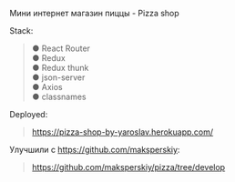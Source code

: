 Мини интернет магазин пиццы - Pizza shop  

Stack:  
  > ● React Router  
  ● Redux  
  ● Redux thunk  
  ● json-server  
  ● Axios  
  ● classnames  
  
 Deployed:  
  > https://pizza-shop-by-yaroslav.herokuapp.com/  

 Улучшили с https://github.com/maksperskiy:
  > https://github.com/maksperskiy/pizza/tree/develop

